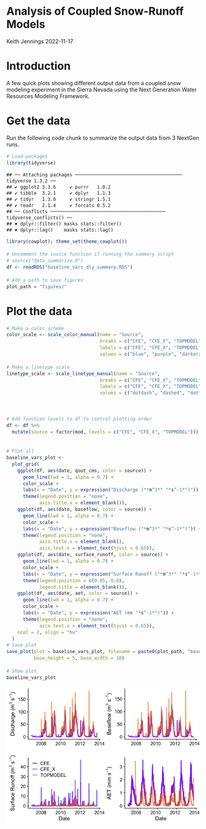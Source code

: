 Analysis of Coupled Snow-Runoff Models
================
Keith Jennings
2022-11-17

# Introduction

A few quick plots showing different output data from a coupled snow
modeling experiment in the Sierra Nevada using the Next Generation Water
Resources Modeling Framework.

# Get the data

Run the following code chunk to summarize the output data from 3 NextGen
runs.

``` r
# Load packages
library(tidyverse)
```

    ## ── Attaching packages ─────────────────────────────────────── tidyverse 1.3.2 ──
    ## ✔ ggplot2 3.3.6     ✔ purrr   1.0.2
    ## ✔ tibble  3.2.1     ✔ dplyr   1.1.3
    ## ✔ tidyr   1.3.0     ✔ stringr 1.5.1
    ## ✔ readr   2.1.4     ✔ forcats 0.5.2
    ## ── Conflicts ────────────────────────────────────────── tidyverse_conflicts() ──
    ## ✖ dplyr::filter() masks stats::filter()
    ## ✖ dplyr::lag()    masks stats::lag()

``` r
library(cowplot); theme_set(theme_cowplot())

# Uncomment the source function if running the summary script
# source("data_summarize.R")
df <- readRDS("baseline_vars_dly_summary.RDS")

# Add a path to save figures
plot_path = "figures/"
```

# Plot the data

``` r
# Make a color scheme
color_scale <- scale_color_manual(name = "Source", 
                                  breaks = c("CFE", "CFE_X", "TOPMODEL"),
                                  labels = c("CFE", "CFE_X", "TOPMODEL"),
                                  values = c("blue", "purple", "darkorange2"))

# Make a linetype scale
linetype_scale <- scale_linetype_manual(name = "Source", 
                                  breaks = c("CFE", "CFE_X", "TOPMODEL"),
                                  labels = c("CFE", "CFE_X", "TOPMODEL"),
                                  values = c("dotdash", "dashed", "dotted"))



# Add function levels to df to control plotting order
df <- df %>% 
  mutate(source = factor(mod, levels = c("CFE", "CFE_X", "TOPMODEL")))


# Plot all
baseline_vars_plot <- 
  plot_grid(
    ggplot(df, aes(date, qout_cms, color = source)) + 
      geom_line(lwd = 1, alpha = 0.7) +
      color_scale + 
      labs(x = "Date", y = expression("Discharge ("*m^3*" "*s^-1*")")) +
      theme(legend.position = "none",
            axis.title.x = element_blank()),
    ggplot(df, aes(date, baseflow, color = source)) + 
      geom_line(lwd = 1, alpha = 0.7) +
      color_scale + 
      labs(x = "Date", y = expression("Baseflow ("*m^3*" "*s^-1*")")) +
      theme(legend.position = "none",
            axis.title.x = element_blank(),
            axis.text.x = element_text(hjust = 0.65)),
    ggplot(df, aes(date, surface_runoff, color = source)) + 
      geom_line(lwd = 1, alpha = 0.7) +
      color_scale + 
      labs(x = "Date", y = expression("Surface Runoff ("*m^3*" "*s^-1*")")) +
      theme(legend.position = c(0.05, 0.8),
            legend.title = element_blank()),
    ggplot(df, aes(date, aet, color = source)) + 
      geom_line(lwd = 1, alpha = 0.7) +
      color_scale + 
      labs(x = "Date", y = expression("AET (mm "*s^-1*")")) +
      theme(legend.position = "none",
            axis.text.x = element_text(hjust = 0.65)),
    ncol = 2, align = "hv"
  )
# Save plot
save_plot(plot = baseline_vars_plot, filename = paste0(plot_path, "baseline_vars.png"), 
          base_height = 5, base_width = 10)

# Show plot
baseline_vars_plot
```

![](README_files/figure-gfm/unnamed-chunk-2-1.png)<!-- -->
